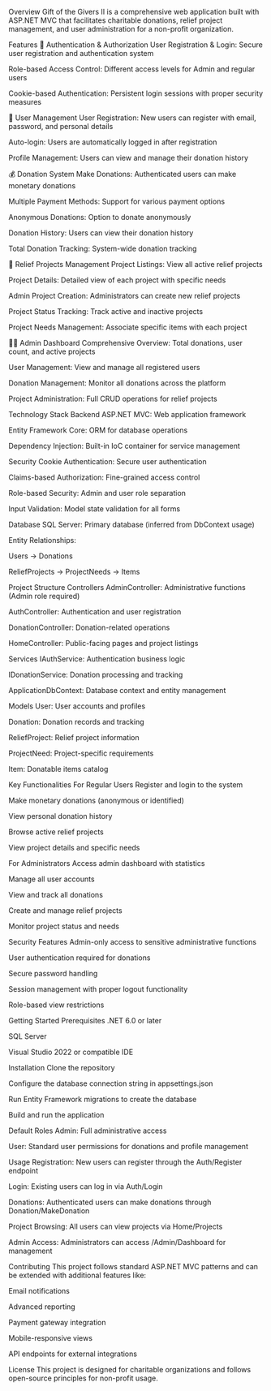 Overview
Gift of the Givers II is a comprehensive web application built with ASP.NET MVC that facilitates charitable donations, relief project management, and user administration for a non-profit organization.

Features
🔐 Authentication & Authorization
User Registration & Login: Secure user registration and authentication system

Role-based Access Control: Different access levels for Admin and regular users

Cookie-based Authentication: Persistent login sessions with proper security measures

👥 User Management
User Registration: New users can register with email, password, and personal details

Auto-login: Users are automatically logged in after registration

Profile Management: Users can view and manage their donation history

💰 Donation System
Make Donations: Authenticated users can make monetary donations

Multiple Payment Methods: Support for various payment options

Anonymous Donations: Option to donate anonymously

Donation History: Users can view their donation history

Total Donation Tracking: System-wide donation tracking

🎯 Relief Projects Management
Project Listings: View all active relief projects

Project Details: Detailed view of each project with specific needs

Admin Project Creation: Administrators can create new relief projects

Project Status Tracking: Track active and inactive projects

Project Needs Management: Associate specific items with each project

👨‍💼 Admin Dashboard
Comprehensive Overview: Total donations, user count, and active projects

User Management: View and manage all registered users

Donation Management: Monitor all donations across the platform

Project Administration: Full CRUD operations for relief projects

Technology Stack
Backend
ASP.NET MVC: Web application framework

Entity Framework Core: ORM for database operations

Dependency Injection: Built-in IoC container for service management

Security
Cookie Authentication: Secure user authentication

Claims-based Authorization: Fine-grained access control

Role-based Security: Admin and user role separation

Input Validation: Model state validation for all forms

Database
SQL Server: Primary database (inferred from DbContext usage)

Entity Relationships:

Users → Donations

ReliefProjects → ProjectNeeds → Items

Project Structure
Controllers
AdminController: Administrative functions (Admin role required)

AuthController: Authentication and user registration

DonationController: Donation-related operations

HomeController: Public-facing pages and project listings

Services
IAuthService: Authentication business logic

IDonationService: Donation processing and tracking

ApplicationDbContext: Database context and entity management

Models
User: User accounts and profiles

Donation: Donation records and tracking

ReliefProject: Relief project information

ProjectNeed: Project-specific requirements

Item: Donatable items catalog

Key Functionalities
For Regular Users
Register and login to the system

Make monetary donations (anonymous or identified)

View personal donation history

Browse active relief projects

View project details and specific needs

For Administrators
Access admin dashboard with statistics

Manage all user accounts

View and track all donations

Create and manage relief projects

Monitor project status and needs

Security Features
Admin-only access to sensitive administrative functions

User authentication required for donations

Secure password handling

Session management with proper logout functionality

Role-based view restrictions

Getting Started
Prerequisites
.NET 6.0 or later

SQL Server

Visual Studio 2022 or compatible IDE

Installation
Clone the repository

Configure the database connection string in appsettings.json

Run Entity Framework migrations to create the database

Build and run the application

Default Roles
Admin: Full administrative access

User: Standard user permissions for donations and profile management

Usage
Registration: New users can register through the Auth/Register endpoint

Login: Existing users can log in via Auth/Login

Donations: Authenticated users can make donations through Donation/MakeDonation

Project Browsing: All users can view projects via Home/Projects

Admin Access: Administrators can access /Admin/Dashboard for management

Contributing
This project follows standard ASP.NET MVC patterns and can be extended with additional features like:

Email notifications

Advanced reporting

Payment gateway integration

Mobile-responsive views

API endpoints for external integrations

License
This project is designed for charitable organizations and follows open-source principles for non-profit usage.

